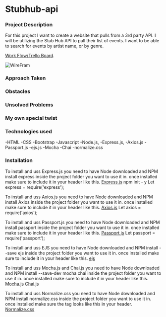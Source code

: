 # Stubhub-api


### Project Description
For this project I want to create a website that pulls from a 3rd party API. 
I will be utilizing the Stub Hub API to pull their list of events. I want to be able to search for events by artist name, or by genre.


[Work Flow/Trello Board](https://trello.com/b/DlA9wcCs/stub-hub-api).

![WireFram]()

### Approach Taken


### Obstacles


### Unsolved Problems


### My own special twist


### Technologies used
-HTML
-CSS
-Bootstrap
-Javascript
-Node.js,
-Express.js,
-Axios.js
-Passport.js
-ejs.js
-Mocha
-Chai
-normalize.css

### Installation

To install and uss Express.js you need to have Node downloaded and NPM install express inside the project folder you want to use it in. once installed make sure to include it in your header like this.
[Express.js](https://expressjs.com/)
npm init - y
Let express = require('express');

To install and uss Axios.js you need to have Node downloaded and NPM install Axios inside the project folder you want to use it in. once installed make sure to include it in your header like this.
[Axios.js](https://www.npmjs.com/package/axios)
Let axios = require('axios');

To install and uss Passport.js you need to have Node downloaded and NPM install passport inside the project folder you want to use it in. once installed make sure to include it in your header like this.
[Passport.js](http://www.passportjs.org/)
Let passport = require('passport');

To install and uss EJS you need to have Node downloaded and NPM install --save ejs inside the project folder you want to use it in. once installed make sure to include it in your header like this.
[ejs](https://www.npmjs.com/package/ejs)


To install and uss Mocha.js and Chai.js you need to have Node downloaded and NPM install --save-dev mocha chai inside the project folder you want to use it in. once installed make sure to include it in your header like this.
[Mocha.js](9https://mochajs.org/)
[Chai.js](http://chaijs.com/)

To install and uss Normalize.css you need to have Node downloaded and NPM install normalize.css inside the project folder you want to use it in. once installed make sure the tag looks like this in your header. 
[Normalize.css](https://necolas.github.io/normalize.css/)
<link rel="stylesheet" href="node_modules/normalize.css/normalize.css">




